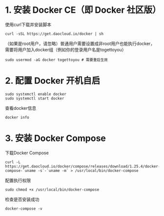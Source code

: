 # 1. 安装 Docker CE（即 Docker 社区版）

使用curl下载并安装脚本

```shell
curl -sSL https://get.daocloud.io/docker | sh
```

（如果是root用户，请忽略）普通用户需要设置成非root用户也能执行docker，需要将用户加入docker组（例如你的登录用户名是togettoyou）

```shell
sudo usermod -aG docker togettoyou # 需要重启生效
```

# 2. 配置 Docker 开机自启

```shell
sudo systemctl enable docker
sudo systemctl start docker
```

查看docker信息

```shell
docker info
```

# 3. 安装 Docker Compose

下载Docker Compose

```shell
curl -L https://get.daocloud.io/docker/compose/releases/download/1.25.4/docker-compose-`uname -s`-`uname -m` > /usr/local/bin/docker-compose
```

配置执行权限

```shell
sudo chmod +x /usr/local/bin/docker-compose
```

检查是否安装成功

```shell
docker-compose -v
```

